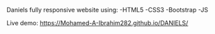 Daniels fully responsive website using:
 -HTML5
 -CSS3
 -Bootstrap 
 -JS

Live demo:  https://Mohamed-A-Ibrahim282.github.io/DANIELS/

